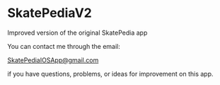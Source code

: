 # SkatePediaV2
Improved version of the original SkatePedia app

You can contact me through the email:

SkatePediaIOSApp@gmail.com

if you have questions, problems, or ideas for improvement on this app. 
